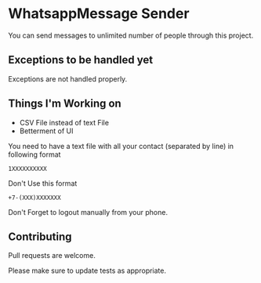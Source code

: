 # WhatsappMessage Sender

You can send messages to unlimited number of people through this project.

## Exceptions to be handled yet

Exceptions are not handled properly. 

## Things I'm Working on

 - CSV File instead of text File
 - Betterment of UI

You need to have a text file with all your contact (separated by line) in following format
```
1XXXXXXXXXX
```
Don't Use this format

```
+7-(XXX)XXXXXXX
```
Don't Forget to logout manually from your phone.
## Contributing
Pull requests are welcome. 

Please make sure to update tests as appropriate.

